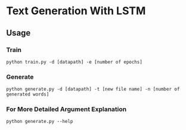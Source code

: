 # Text Generation With LSTM
## Usage
### Train

```console
python train.py -d [datapath] -e [number of epochs]
```

### Generate

```console
python generate.py -d [datapath] -t [new file name] -n [number of generated words]
```

### For More Detailed Argument Explanation 

```console
python generate.py --help
```

